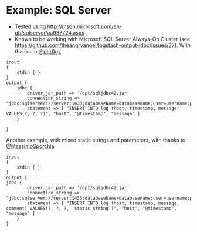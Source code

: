 # Example: SQL Server
  * Tested using http://msdn.microsoft.com/en-gb/sqlserver/aa937724.aspx
  * Known to be working with Microsoft SQL Server Always-On Cluster (see https://github.com/theangryangel/logstash-output-jdbc/issues/37). With thanks to [@phr0gz](https://github.com/phr0gz)
```
input
{
	stdin { }
}
output {
	jdbc {
		driver_jar_path => '/opt/sqljdbc42.jar'
		connection_string => "jdbc:sqlserver://server:1433;databaseName=databasename;user=username;password=password"
		statement => [ "INSERT INTO log (host, timestamp, message) VALUES(?, ?, ?)", "host", "@timestamp", "message" ]
	}
	
}
```

Another example, with mixed static strings and parameters, with thanks to [@MassimoSporchia](https://github.com/MassimoSporchia)
```
input
{
	stdin { }
}
output {
jdbc {
		driver_jar_path => '/opt/sqljdbc42.jar'
		connection_string => "jdbc:sqlserver://server:1433;databaseName=databasename;user=username;password=password"
		statement => [ "INSERT INTO log (host, timestamp, message, comment) VALUES(?, ?, ?, 'static string')", "host", "@timestamp", "message" ]
	}
}
```
